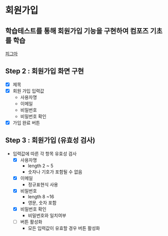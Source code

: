 # 회원가입

## 학습테스트를 통해 회원가입 기능을 구현하여 컴포즈 기초를 학습

[피그마](https://www.figma.com/design/OhrMuSgyoqk6nBty3BBA1u/%ED%95%99%EC%8A%B5-%ED%85%8C%EC%8A%A4%ED%8A%B8%EB%A1%9C-%EB%B0%B0%EC%9A%B0%EB%8A%94-Compose-%EB%AF%B8%EC%85%98-%EB%94%94%EC%9E%90%EC%9D%B8?node-id=69-814&p=f)

## Step 2 : 회원가입 화면 구현

- [x] 제목
- [x] 회원 가입 입력값
    - 사용자명
    - 이메일
    - 비밀번호
    - 비밀번호 확인
- [x] 가입 완료 버튼

## Step 3 : 회원가입 (유효성 검사)

- 입력값에 따른 각 항목 유효성 검사
    - [x] 사용자명
        - length 2 ~ 5
        - 숫자나 기호가 포함될 수 없음
    - [x] 이메일
        - 정규표현식 사용
    - [x] 비밀번호
        - length 8 ~16
        - 영문, 숫자 포함
    - [x] 비밀번호 확인
        - 비밀번호와 일치여부
    - [ ] 버튼 활성화
        - 모든 입력값이 유효할 경우 버튼 활성화